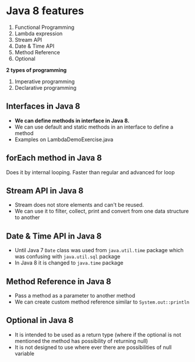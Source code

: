 # Java 8 features

1. Functional Programming
2. Lambda expression
3. Stream API
4. Date & Time API
5. Method Reference
6. Optional

**2 types of programming**
1. Imperative programming
2. Declarative programming

## Interfaces in Java 8
* **We can define methods in interface in Java 8.**<br>
* We can use default and static methods in an interface to define a method
* Examples on LambdaDemoExercise.java

## forEach method in Java 8
Does it by internal looping. Faster than regular and advanced for loop

## Stream API in Java 8
* Stream does not store elements and can't be reused.
* We can use it to filter, collect, print and convert from one data structure to another

## Date & Time API in Java 8
* Until Java 7 `Date` class was used from `java.util.time` package which was confusing with `java.util.sql` package
* In Java 8 it is changed to `java.time` package

## Method Reference in Java 8
* Pass a method as a parameter to another method
* We can create custom method reference similar to `System.out::println`

## Optional in Java 8
* It is intended to be used as a return type (where if the optional is not mentioned the method has possibility of returning null)
* It is not designed to use where ever there are possibilities of null variable